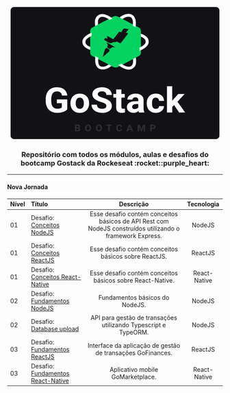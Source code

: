 <div align="center">
  <img src="assets/GoLogo.svg" />
</div>
  
  <h3 align="center">Repositório com todos os módulos, aulas e desafios do bootcamp Gostack da Rockeseat :rocket::purple_heart:</h3>

  <hr />

<h4>Nova Jornada</h4>

| Nível | Título                                                                                      |                                                Descrição                                                 |  Tecnologia  |
| ----- | :------------------------------------------------------------------------------------------ | :------------------------------------------------------------------------------------------------------: | :----------: |
| 01    | Desafio: [Conceitos NodeJS](https://github.com/walefe/gostack-conceitos-nodejs)             | Esse desafio contém conceitos básicos de API Rest com NodeJS construídos utilizando o framework Express. |    NodeJS    |
| 01    | Desafio: [Conceitos ReactJS](https://github.com/walefe/gostack-conceitos-reactjs)           |                           Esse desafio contém conceitos básicos sobre ReactJS.                           |   ReactJS    |
| 01    | Desafio: [Conceitos React-Native](https://github.com/walefe/gostack-conceitos-react-native) |                        Esse desafio contém conceitos básicos sobre React-Native.                         | React-Native |
| 02    | Desafio: [Fundamentos NodeJS](https://github.com/walefe/gostack-template-fundamentos-node) |                        Fundamentos básicos do NodeJS.                         | NodeJS |
| 02    | Desafio: [Database upload](https://github.com/walefe/gostack-template-typeorm-upload) |                        API para gestão de transações utilizando Typescript e TypeORM.                         | NodeJS |
| 03    | Desafio: [Fundamentos ReactJS](https://github.com/walefe/gostack-template-fundamentos-reactjs) |                    Interface da aplicação de gestão de transações GoFinances.                         | ReactJS |
| 03    | Desafio: [Fundamentos React-Native](https://github.com/walefe/gostack-template-fundamentos-react-native) |         Aplicativo mobile GoMarketplace.                         | React-Native |
